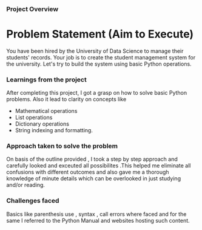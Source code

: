 ### Project Overview

 # Problem Statement (Aim to Execute)
You have been hired by the University of Data Science to manage their students' records. Your job is to create the student management system for the university. Let's try to build the system using basic Python operations.




### Learnings from the project

 After completing this project, I got a grasp on how to solve basic Python problems. 
Also it lead to clarity on concepts like 
- Mathematical operations
- List operations
- Dictionary operations
- String indexing and formatting.


### Approach taken to solve the problem

 On basis of the outline provided , I took a step by step approach and carefully looked and exceuted all possibilites .This helped me eliminate all confusions with different outcomes and also gave me a thorough knowledge of minute details which can be overlooked in just studying and/or reading.


### Challenges faced

Basics like parenthesis use , syntax , call errors where faced and for the same I referred to the Python Manual and websites hosting such content. 


